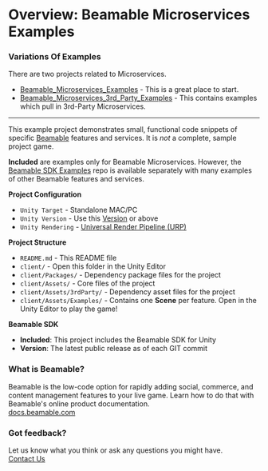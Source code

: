 # Overview: Beamable Microservices Examples

### Variations Of Examples

There are two projects related to Microservices.
* [Beamable_Microservices_Examples](https://github.com/beamable/Beamable_Microservices_Examples) - This is a great place to start.
* [Beamable_Microservices_3rd_Party_Examples](https://github.com/beamable/Beamable_Microservices_3rd_Party_Examples/) - This contains examples which pull in 3rd-Party Microservices.

----

This example project demonstrates small, functional code snippets of specific [Beamable](https://beamable.com/) features and services. It is *not* a complete, sample project game.

**Included** are examples only for Beamable Microservices. However, the [Beamable SDK Examples](https://github.com/beamable/Beamable_SDK_Examples) repo is available separately with many examples of other Beamable features and services.

**Project Configuration**
* `Unity Target` - Standalone MAC/PC
* `Unity Version` - Use this [Version](./client/ProjectSettings/ProjectVersion.txt) or above
* `Unity Rendering` - [Universal Render Pipeline (URP)](https://docs.unity3d.com/Packages/com.unity.render-pipelines.universal@10.2/manual/index.html)

**Project Structure**
* `README.md` - This README file
* `client/` - Open this folder in the Unity Editor
* `client/Packages/` - Dependency package files for the project
* `client/Assets/` - Core files of the project
* `client/Assets/3rdParty/` - Dependency asset files for the project
* `client/Assets/Examples/` - Contains one **Scene** per feature. Open in the Unity Editor to play the game!



**Beamable SDK**
* **Included**: This project includes the Beamable SDK for Unity
* **Version**: The latest public release as of each GIT commit

### What is Beamable?
Beamable is the low-code option for rapidly adding social, 
commerce, and content management features to your live game. 
Learn how to do that with Beamable's online product documentation.
<br>[docs.beamable.com](https://docs.beamable.com/)

### Got feedback?
Let us know what you think or ask any questions you might have.
<br>[Contact Us](https://docs.beamable.com/discuss)
